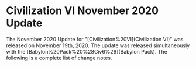# Civilization VI November 2020 Update

The November 2020 Update for "[Civilization%20VI](Civilization VI)" was released on November 19th, 2020. The update was released simultaneously with the [Babylon%20Pack%20%28Civ6%29](Babylon Pack). The following is a complete list of change notes.